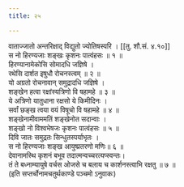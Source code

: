 ```yaml
---
title: २५

---
```

वाताज्जातो अन्तरिक्षाद् विद्युतो ज्योतिषस्परि । [[तु. शौ.सं. ४.१०]]  
स नो हिरण्यजाः शङ्खः कृशनः पात्वंहसः ॥ १ ॥  
हिरण्यानामेकोसि सोमादधि जज्ञिषे ।  
रथेसि दार्शत इषुधौ रोचनस्त्वम् ॥ २ ॥  
यो अग्रतो रोचनावान् समुद्रादधि जज्ञिषे ।  
शङ्खेन हत्वा रक्षांस्यत्रिणो वि षहामहे ॥ ३ ॥  
ये अत्रिणो यातुधाना रक्षसो ये किमीदिनः ।  
सर्वां छङ्ख त्वया वयं विषूचो वि षहामहे ॥ ४ ॥  
शङ्खेनामीवाममतिं शङ्खेनोत सदान्वाः ।  
शङ्खो नो विश्वभेषजः कृशनः पात्वंहसः ॥ ५ ॥  
दिवि जातः समुद्रतः सिन्धुतस्पर्याभृतः ।  
स नो हिरण्यजाः शङ्ख आयुष्प्रतरणो मणिः॥ ६ ॥  
देवानामस्थि कृशनं बभूव तदात्मन्वच्चरत्यप्स्वन्तः।  
तं ते बध्नाम्यायुषे वर्चस ओजसे च बलाय च कार्शनस्त्वाभि रक्षतु ॥ ७ ॥  
(इति सप्तर्चोनामचतुर्थकाण्डे पञ्चमो ऽनुवाकः)  
  